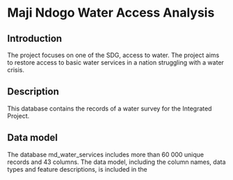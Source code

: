 # Maji Ndogo Water Access Analysis

## Introduction
The project focuses on one of the SDG, access to water. The project aims to restore access to basic water services in a nation struggling with a water crisis. 

## Description
This database contains the records of a water survey for the Integrated Project.

## Data model
The database md_water_services includes more than 60 000 unique records and 43 columns. The
data model, including the column names, data types and feature descriptions, is included in the
